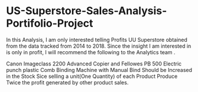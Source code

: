 # US-Superstore-Sales-Analysis-Portifolio-Project
In this Analysis, I am only interested telling Profits UU Superstore obtained from the data tracked from 2014 to 2018. 
Since the insight I am interested in is only in profit, I will recommend the following to the Analytics team .

Canon Imageclass 2200 Advanced Copier and Fellowes PB 500 Electric punch plastic Comb Binding Machine with Manual Bind Should be Increased in the Stock Sice selling a unit(One Quantity) of each Product Produce Twice the profit generated by other product sales.
